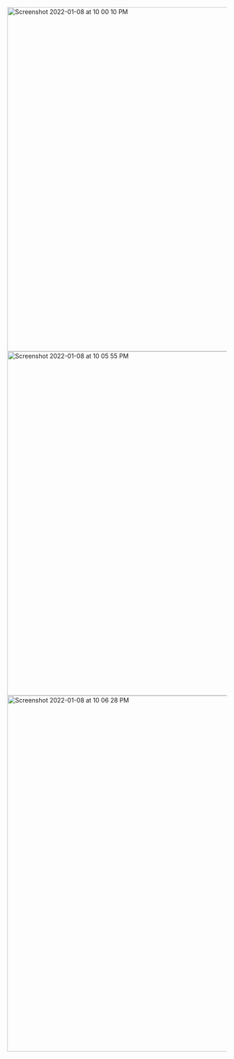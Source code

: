 

<img width="791" alt="Screenshot 2022-01-08 at 10 00 10 PM" src="https://user-images.githubusercontent.com/39347063/148651966-a49d8f8c-3244-40b1-8910-64d55d89eb25.png">

<img width="791" alt="Screenshot 2022-01-08 at 10 05 55 PM" src="https://user-images.githubusercontent.com/39347063/148652150-09eb70d4-34a4-432e-9ff9-f17a7ba046de.png">

<img width="818" alt="Screenshot 2022-01-08 at 10 06 28 PM" src="https://user-images.githubusercontent.com/39347063/148652162-c798ad83-09c4-4406-859d-d7bf4ddeaa7d.png">




